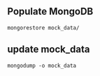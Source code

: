 ## Populate MongoDB
```
mongorestore mock_data/
```

## update mock_data
```
mongodump -o mock_data
```